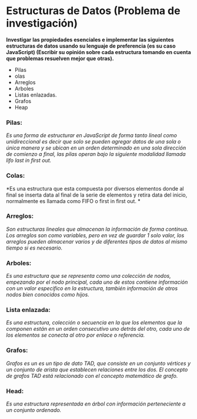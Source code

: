 # Estructuras de Datos (Problema de investigación)
**Investigar las propiedades esenciales e implementar las siguientes estructuras de datos usando su lenguaje de preferencia (es su caso JavaScript) (Escribir su opinión sobre cada estructura tomando en cuenta que problemas resuelven mejor que otras).**

- Pilas 
- olas 
- Arreglos 
- Arboles 
- Listas enlazadas.
- Grafos 
- Heap

### Pilas:

*Es una forma de estructurar en JavaScript de forma tanto lineal como unidireccional es decir que solo se pueden agregar datos de una sola o única manera y se ubican en un orden determinado en una sola dirección  de comienzo a final, las pilas operan bajo la siguiente modalidad llamada lifo last in first out.*

### Colas:

*Es una estructura que esta compuesta por diversos elementos donde al final se inserta data al final de la serie de elementos y retira data del inicio, normalmente es llamada como FIFO o first in first out. * 

### Arreglos:

*Son estructuras lineales que almacenan la información de forma continua. Los arreglos son como variables, pero en vez de guardar 1 solo valor, los arreglos pueden almacenar varios y de diferentes tipos de datos al mismo tiempo si es necesario.*

### Arboles:

*Es una estructura que se representa como una colección de nodos, empezando por el nodo principal, cada uno de estos contiene información con un valor especifico en la estructura, también información de otros nodos bien conocidos como hijos.*

### Lista enlazada:

*Es una estructura, colección o secuencia en la que los  elementos que la componen   están en un orden consecutivo uno detrás del otro, cada uno de los elementos se conecta al otro por enlace o referencia.*

### Grafos:

*Grafos es un  es un tipo de dato TAD, que consiste en un conjunto  vértices y un conjunto de arista  que establecen relaciones entre los  dos. El concepto de grafos TAD está relacionado con el concepto matemático de grafo.*

### Head:

*Es una estructura representada en árbol con información perteneciente a un conjunto ordenado.*
